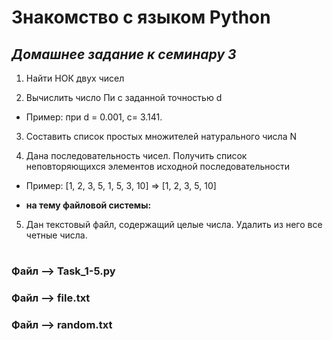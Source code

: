 # **Знакомство с языком Python**

## *Домашнее задание к семинару 3*

1. Найти НОК двух чисел

2. Вычислить число Пи c заданной точностью d
- Пример: при d = 0.001,  c= 3.141. 

3. Составить список простых множителей натурального числа N

4. Дана последовательность чисел. Получить список неповторяющихся элементов исходной последовательности
- Пример: [1, 2, 3, 5, 1, 5, 3, 10] => [1, 2, 3, 5, 10]

+ **на тему файловой системы:**
5.  Дан текстовый файл, содержащий целые числа. Удалить из него все четные числа. 

#

### Файл -->  Task_1-5.py
### Файл --> file.txt
### Файл --> random.txt
